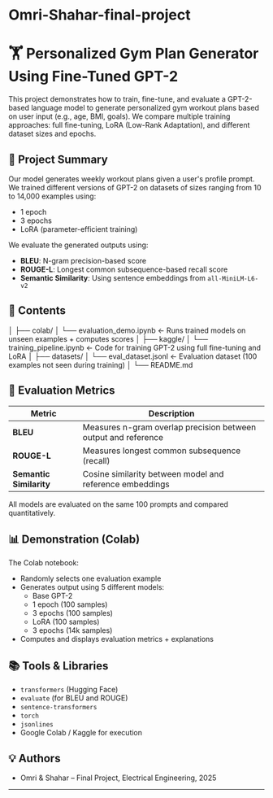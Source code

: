 # Omri-Shahar-final-project
# 🏋️ Personalized Gym Plan Generator Using Fine-Tuned GPT-2

This project demonstrates how to train, fine-tune, and evaluate a GPT-2-based language model to generate personalized gym workout plans based on user input (e.g., age, BMI, goals). We compare multiple training approaches: full fine-tuning, LoRA (Low-Rank Adaptation), and different dataset sizes and epochs.

## 🚀 Project Summary

Our model generates weekly workout plans given a user's profile prompt. We trained different versions of GPT-2 on datasets of sizes ranging from 10 to 14,000 examples using:
- 1 epoch
- 3 epochs
- LoRA (parameter-efficient training)

We evaluate the generated outputs using:
- **BLEU**: N-gram precision-based score
- **ROUGE-L**: Longest common subsequence-based recall score
- **Semantic Similarity**: Using sentence embeddings from `all-MiniLM-L6-v2`

## 📂 Contents

│
├── colab/
│ └── evaluation_demo.ipynb ← Runs trained models on unseen examples + computes scores
│
├── kaggle/
│ └── training_pipeline.ipynb ← Code for training GPT-2 using full fine-tuning and LoRA
│
├── datasets/
│ └── eval_dataset.jsonl ← Evaluation dataset (100 examples not seen during training)
│
└── README.md


## 🧪 Evaluation Metrics

| Metric             | Description |
|--------------------|-------------|
| **BLEU**           | Measures n-gram overlap precision between output and reference |
| **ROUGE-L**        | Measures longest common subsequence (recall) |
| **Semantic Similarity** | Cosine similarity between model and reference embeddings |

All models are evaluated on the same 100 prompts and compared quantitatively.

## 📊 Demonstration (Colab)

The Colab notebook:
- Randomly selects one evaluation example
- Generates output using 5 different models:
  - Base GPT-2
  - 1 epoch (100 samples)
  - 3 epochs (100 samples)
  - LoRA (100 samples)
  - 3 epochs (14k samples)
- Computes and displays evaluation metrics + explanations

## 📚 Tools & Libraries

- `transformers` (Hugging Face)
- `evaluate` (for BLEU and ROUGE)
- `sentence-transformers`
- `torch`
- `jsonlines`
- Google Colab / Kaggle for execution

## 💡 Authors

- Omri & Shahar – Final Project, Electrical Engineering, 2025

---

